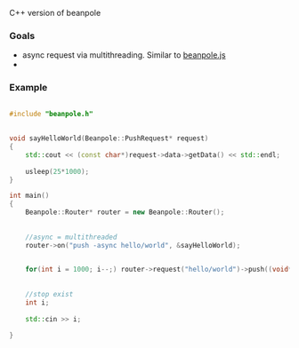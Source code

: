 C++ version of beanpole

### Goals

- async request via multithreading. Similar to [beanpole.js](https://github.com/spiceapps/beanpole)  
-                                                                                              


### Example

    

````c++     

#include "beanpole.h"
                            
                                                   
void sayHelloWorld(Beanpole::PushRequest* request)
{                                   
	std::cout << (const char*)request->data->getData() << std::endl;          
	                                  
	usleep(25*1000);
}

int main()
{       
	Beanpole::Router* router = new Beanpole::Router();
	               
	
	//async = multithreaded                  
	router->on("push -async hello/world", &sayHelloWorld);
                                                             

	for(int i = 1000; i--;) router->request("hello/world")->push((void*)"hello world!");      
	    
	
	//stop exist                                            
	int i;
	
	std::cin >> i;
	                                                            
}

    
````